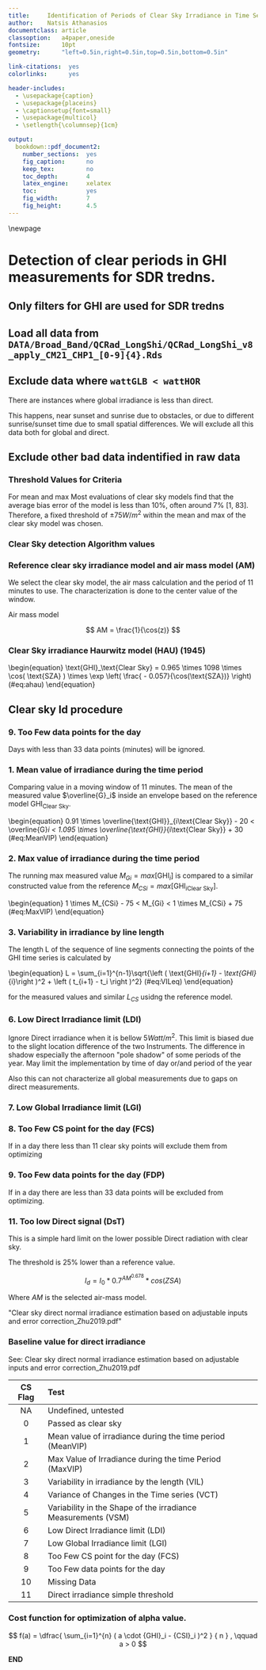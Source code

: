 ```yaml
---
title:     Identification of Periods of Clear Sky Irradiance in Time Series of GHI Measurements Matthew J. Reno and Clifford W. Hansen.
author:    Natsis Athanasios
documentclass: article
classoption:   a4paper,oneside
fontsize:      10pt
geometry:      "left=0.5in,right=0.5in,top=0.5in,bottom=0.5in"

link-citations:  yes
colorlinks:      yes

header-includes:
  - \usepackage{caption}
  - \usepackage{placeins}
  - \captionsetup{font=small}
  - \usepackage{multicol}
  - \setlength{\columnsep}{1cm}

output:
  bookdown::pdf_document2:
    number_sections:  yes
    fig_caption:      no
    keep_tex:         no
    toc_depth:        4
    latex_engine:     xelatex
    toc:              yes
    fig_width:        7
    fig_height:       4.5
---
```






<!-- `````{r echo=F, include=F, eval=F} -->
<!-- knitr::opts_chunk$set(comment    = ""      ) -->
<!-- # knitr::opts_chunk$set(dev        = "pdf"   ) -->
<!-- knitr::opts_chunk$set(dev        = "png"    ) -->
<!-- knitr::opts_chunk$set(out.width  = "100%"   ) -->
<!-- knitr::opts_chunk$set(fig.align  = "center" ) -->
<!-- # knitr::opts_chunk$set(fig.pos    = '!h'    ) -->


<!-- #  Use the optimized alpha for the selected models and identify Clear-Sky -->
<!-- #  minutes. -->

<!-- ## load previous state have to override it for alpha to be used -->
<!-- load("~/Aerosols/DATA/model_opt/Combinations_results_2022-06-14_153313.Rds") -->


<!-- ## Define the model to use for CS detection be inspecting the results of the 'a' optimization script. -->
<!-- model_selection <- "HAU" -->
<!-- monthly_alphas  <- gather_results[gather_results$CS_models == model_selection,] -->

<!-- ## daily plots file name -->
<!-- plotsbase <- paste0("~/CS_id/REPORTS/DAILY/", -->
<!--                     sub("\\.R$", "", basename(Script.Name)), "_") -->
<!-- ````` -->





\newpage

# Detection of clear periods in GHI measurements for SDR tredns.


## Only filters for GHI are used for SDR tredns

## Load all data from `DATA/Broad_Band/QCRad_LongShi/QCRad_LongShi_v8_apply_CM21_CHP1_[0-9]{4}.Rds`

##  Exclude data where `wattGLB < wattHOR`

There are instances where global irradiance is less than direct.

This happens, near sunset and sunrise due to obstacles,
or due to different sunrise/sunset time due to small spatial differences.
We will exclude all this data both for global and direct.


##  Exclude other bad data indentified in raw data

<!-- strong[QCF_DIR == FALSE, wattDIR     := NA] -->
<!-- strong[QCF_DIR == FALSE, wattHOR     := NA] -->
<!-- strong[QCF_DIR == FALSE, wattDIR_sds := NA] -->
<!-- strong[QCF_DIR == FALSE, wattDIF     := NA] -->
<!-- strong[QCF_GLB == FALSE, wattGLB     := NA] -->
<!-- strong[QCF_GLB == FALSE, wattGLB_sds := NA] -->
<!-- strong[QCF_GLB == FALSE, wattDIF     := NA] -->




### Threshold Values for Criteria

For mean and max Most evaluations of clear sky models find that the average
bias error of the model is less than 10%, often around 7% [1, 83]. Therefore,
a fixed threshold of $\pm 75 W / m^2$ within the mean and max of the clear sky model
was chosen.



### Clear Sky detection Algorithm values


<!-- `````{r include=F, eval=F, echo=F} -->
<!-- # panderOptions('table.emphasize.rownames', F) -->
<!-- panderOptions('table.alignment.default',  "right") -->
<!-- panderOptions('table.alignment.rownames', "right") -->
<!-- panderOptions('table.split.cells',        c(50,10)) -->
<!-- ````` -->




### Reference clear sky irradiance model and air mass model (AM)

We select the clear sky model, the air mass calculation
and the period of $11$ minutes to use.
The characterization is done to the center value of the window.







Air mass model

$$ AM = \frac{1}{\cos(z)} $$

### Clear Sky irradiance Haurwitz model (HAU) (1945)  

\begin{equation}
\text{GHI}_\text{Clear Sky} = 0.965 \times 1098 \times \cos( \text{SZA} ) \times \exp \left( \frac{ - 0.057}{\cos(\text{SZA})} \right)  (\#eq:ahau)
\end{equation}


## Clear sky Id procedure

<!-- FDP -->
### 9. Too Few data points for the day

Days with less than $33$ data points (minutes) will be ignored.



<!-- MeanVIP -->
### 1. Mean value of irradiance during the time period 

Comparing value in a moving window of $11$ minutes.
The mean of the measured value $\overline{G}_i$ inside an envelope based on the reference model $\text{GHI}_\text{Clear Sky}$.

\begin{equation}
0.91 \times \overline{\text{GHI}}_{i\text{Clear Sky}} - 20
< \overline{G}_i <
1.095 \times \overline{\text{GHI}}_{i\text{Clear Sky}} + 30
(\#eq:MeanVIP)
\end{equation}


<!-- MaxVIP -->
### 2. Max value of irradiance during the time period

The running max measured value $M_{Gi} = max[\text{GHI}_{i}]$ is compared to a similar constructed value from the reference $M_{CSi} = max[\text{GHI}_{i\text{Clear Sky}}]$.

\begin{equation}
1 \times M_{CSi} - 75
< M_{Gi} <
1 \times M_{CSi} + 75
(\#eq:MaxVIP)
\end{equation}


<!-- VIL -->
###  3. Variability in irradiance by line length

 The length L of the sequence of line segments connecting the points of the GHI time
series is calculated by 

\begin{equation}
L = \sum_{i=1}^{n-1}\sqrt{\left ( \text{GHI}_{i+1} - \text{GHI}_{i}\right )^2 + \left ( t_{i+1} - t_i \right )^2}
(\#eq:VILeq)
\end{equation}

for the measured values and similar $L_{CS}$ usidng the reference model.





### 6. Low Direct Irradiance limit (LDI)

Ignore Direct irradiance when it is bellow $5 Watt/m^2$.
This limit is biased due to the slight location difference of the two Instruments.
The difference in shadow especially the afternoon "pole shadow" of some periods of the year.
May limit the implementation by time of day or/and period of the year

Also this can not characterize all global measurements due to gaps on direct measurements.





### 7. Low Global Irradiance limit (LGI)

<!-- Global irradiance below  5 $Watt/m^2$ level can not be identified -->




### 8. Too Few CS point for the day (FCS)


If in a day there less than 11 clear sky points will exclude them from optimizing




### 9. Too Few data points for the day (FDP)


If in a day there are less than 33 data points will be excluded from optimizing.




### 11. Too low Direct signal (DsT)

This is a simple hard limit on the lower possible Direct radiation with clear sky.

The threshold is 25% lower than a reference value.

$$ I_d = I_0 * 0.7^{{AM}^{0.678}} * cos({ZSA}) $$

Where ${AM}$ is the selected air-mass model.

"Clear sky direct normal irradiance estimation based on adjustable inputs and error correction_Zhu2019.pdf"






### Baseline value for direct irradiance

See: Clear sky direct normal irradiance estimation based on adjustable inputs and error correction_Zhu2019.pdf






| CS Flag | Test |
|:-------:|:--------------------------------------------------------------|
|   NA    | Undefined, untested                                           |
|    0    | Passed as clear sky                                           |
|    1    | Mean value of irradiance during the time period (MeanVIP)     |
|    2    | Max Value of Irradiance during the time Period (MaxVIP)       |
|    3    | Variability in irradiance by the length (VIL)                 |
|    4    | Variance of Changes in the Time series (VCT)                  |
|    5    | Variability in the Shape of the irradiance Measurements (VSM) |
|    6    | Low Direct Irradiance limit (LDI)                             |
|    7    | Low Global Irradiance limit (LGI)                             |
|    8    | Too Few CS point for the day (FCS)                            |
|    9    | Too Few data points for the day                               |
|   10    | Missing Data                                                  |
|   11    | Direct irradiance simple threshold                            |










### Cost function for optimization of alpha value.

$$ f(a) = \dfrac{ \sum_{i=1}^{n} ( a \cdot {GHI}_i - {CSI}_i )^2 }
                { n } , \qquad a > 0 $$





**END**

